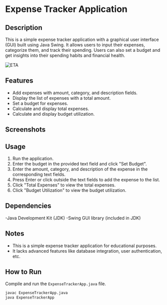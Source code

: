 
# Expense Tracker Application

## Description
This is a simple expense tracker application with a graphical user interface (GUI) built using Java Swing. It allows users to input their expenses, categorize them, and track their spending. Users can also set a budget and get insights into their spending habits and financial health.

![ETA](https://github.com/Shubham25104/OH24-CPP-Java/assets/117568702/9c0133cc-13a6-4867-9d5f-5f0276b04372)

## Features
- Add expenses with amount, category, and description fields.
- Display the list of expenses with a total amount.
- Set a budget for expenses.
- Calculate and display total expenses.
- Calculate and display budget utilization.

## Screenshots
[//]: # (You can add screenshots of the application here.)

## Usage
1. Run the application.
2. Enter the budget in the provided text field and click "Set Budget".
3. Enter the amount, category, and description of the expense in the corresponding text fields.
4. Press Enter or click outside the text fields to add the expense to the list.
5. Click "Total Expenses" to view the total expenses.
6. Click "Budget Utilization" to view the budget utilization.

## Dependencies 
-Java Development Kit (JDK)
-Swing GUI library (included in JDK)

## Notes
- This is a simple expense tracker application for educational purposes.
- It lacks advanced features like database integration, user authentication, etc.

## How to Run
Compile and run the `ExpenseTrackerApp.java` file.

```bash
javac ExpenseTrackerApp.java
java ExpenseTrackerApp


